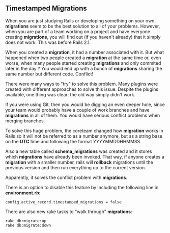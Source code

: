## Timestamped Migrations
              
When you are just studying Rails or developing something on your own, **migrations** seem to be the best solution to all of your problems. However, when you are part of a team working on a project and have everyone creating **migrations**, you will find out (if you haven't already) that it simply does not work. This was before Rails 2.1.

When you created a **migration**, it had a number associated with it. But what happened when two people created a **migration** at the same time or, even worse, when many people started creating **migrations** and only commited later in the day ? You would end up with a bunch of **migrations** sharing the same number but different code. Conflict!
        
There were many ways to "try" to solve this problem. Many plugins were created with different approaches to solve this issue. Despite the plugins available, one thing was clear: the old way simply didn't work.     

If you were using Git, then you would be digging an even deeper hole, since your team would probably have a couple of work branches and have **migrations** in all of them. You would have serious conflict problems when merging branches.
                 
To solve this huge problem, the coreteam changed how **migration** works in Rails so it will not be referred to as a number anymore, but as a string base on the **UTC** time and following the format YYYYMMDDHHMMSS.

Also a new table called **schema_migrations** was created and it stores which **migrations** have already been invoked. That way, if anyone creates a **migration** with a smaller number, rails will **rollback** migrations until the previous version and then run everything up to the current version.

Apparently, it solves the conflict problem with **migrations**.

There is an option to disable this feature by including the following line in **environment.rb**:

	config.active_record.timestamped_migrations = false

There are also new rake tasks to "walk through" **migrations**:

	rake db:migrate:up
	rake db:migrate:down
